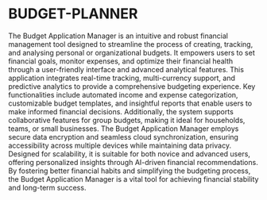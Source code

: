 # BUDGET-PLANNER
The Budget Application Manager is an intuitive and robust financial management tool designed 
to streamline the process of creating, tracking, and analysing personal or organizational 
budgets. It empowers users to set financial goals, monitor expenses, and optimize their 
financial health through a user-friendly interface and advanced analytical features. 
This application integrates real-time tracking, multi-currency support, and predictive analytics 
to provide a comprehensive budgeting experience. Key functionalities include automated 
income and expense categorization, customizable budget templates, and insightful reports that 
enable users to make informed financial decisions. Additionally, the system supports 
collaborative features for group budgets, making it ideal for households, teams, or small 
businesses. 
The Budget Application Manager employs secure data encryption and seamless cloud 
synchronization, ensuring accessibility across multiple devices while maintaining data privacy. 
Designed for scalability, it is suitable for both novice and advanced users, offering personalized 
insights through AI-driven financial recommendations. 
By fostering better financial habits and simplifying the budgeting process, the Budget 
Application Manager is a vital tool for achieving financial stability and long-term success. 
